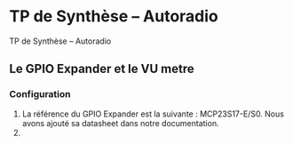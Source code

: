 # TP de Synthèse – Autoradio
TP de Synthèse – Autoradio


## Le GPIO Expander et le VU metre

### Configuration

1) La référence du GPIO Expander est la suivante : MCP23S17-E/S0. Nous avons ajouté sa datasheet dans notre documentation.
2) 
